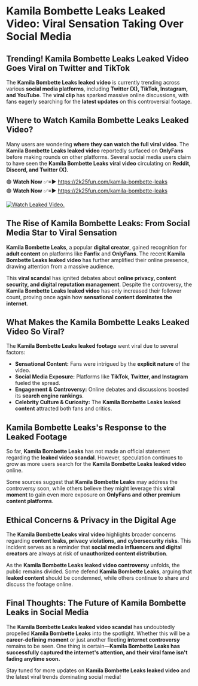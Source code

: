 # Kamila Bombette Leaks Leaked Video: Viral Sensation Taking Over Social Media

## **Trending! Kamila Bombette Leaks Leaked Video Goes Viral on Twitter and TikTok**
The **Kamila Bombette Leaks leaked video** is currently trending across various **social media platforms**, including **Twitter (X), TikTok, Instagram, and YouTube**. The **viral clip** has sparked massive online discussions, with fans eagerly searching for the **latest updates** on this controversial footage.

## **Where to Watch Kamila Bombette Leaks Leaked Video?**
Many users are wondering **where they can watch the full viral video**. The **Kamila Bombette Leaks leaked video** reportedly surfaced on **OnlyFans** before making rounds on other platforms. Several social media users claim to have seen the **Kamila Bombette Leaks viral video** circulating on **Reddit, Discord, and Twitter (X).**

🟢 **Watch Now** ✅=► https://2k25fun.com/kamila-bombette-leaks  
🟢 **Watch Now** ✅=► https://2k25fun.com/kamila-bombette-leaks  

[![Watch Leaked Video.](https://miro.medium.com/v2/resize:fit:828/format:webp/1*cilzJN44JGOrTw9NJCrNHA.gif "Watch Leaked Video")](https://2k25fun.com/kamila-bombette-leaks)

## **The Rise of Kamila Bombette Leaks: From Social Media Star to Viral Sensation**
**Kamila Bombette Leaks**, a popular **digital creator**, gained recognition for **adult content** on platforms like **Fanfix** and **OnlyFans**. The recent **Kamila Bombette Leaks leaked video** has further amplified their online presence, drawing attention from a massive audience.

This **viral scandal** has ignited debates about **online privacy, content security, and digital reputation management**. Despite the controversy, the **Kamila Bombette Leaks leaked video** has only increased their follower count, proving once again how **sensational content dominates the internet**.

## **What Makes the Kamila Bombette Leaks Leaked Video So Viral?**
The **Kamila Bombette Leaks leaked footage** went viral due to several factors:
- **Sensational Content:** Fans were intrigued by the **explicit nature** of the video.
- **Social Media Exposure:** Platforms like **TikTok, Twitter, and Instagram** fueled the spread.
- **Engagement & Controversy:** Online debates and discussions boosted its **search engine rankings**.
- **Celebrity Culture & Curiosity:** The **Kamila Bombette Leaks leaked content** attracted both fans and critics.

## **Kamila Bombette Leaks's Response to the Leaked Footage**
So far, **Kamila Bombette Leaks** has not made an official statement regarding the **leaked video scandal**. However, speculation continues to grow as more users search for the **Kamila Bombette Leaks leaked video** online.

Some sources suggest that **Kamila Bombette Leaks** may address the controversy soon, while others believe they might leverage this **viral moment** to gain even more exposure on **OnlyFans and other premium content platforms**.

## **Ethical Concerns & Privacy in the Digital Age**
The **Kamila Bombette Leaks viral video** highlights broader concerns regarding **content leaks, privacy violations, and cybersecurity risks**. This incident serves as a reminder that **social media influencers and digital creators** are always at risk of **unauthorized content distribution**.

As the **Kamila Bombette Leaks leaked video controversy** unfolds, the public remains divided. Some defend **Kamila Bombette Leaks**, arguing that **leaked content** should be condemned, while others continue to share and discuss the footage online.

## **Final Thoughts: The Future of Kamila Bombette Leaks in Social Media**
The **Kamila Bombette Leaks leaked video scandal** has undoubtedly propelled **Kamila Bombette Leaks** into the spotlight. Whether this will be a **career-defining moment** or just another fleeting **internet controversy** remains to be seen. One thing is certain—**Kamila Bombette Leaks has successfully captured the internet's attention, and their viral fame isn't fading anytime soon.**

Stay tuned for more updates on **Kamila Bombette Leaks leaked video** and the latest viral trends dominating social media!